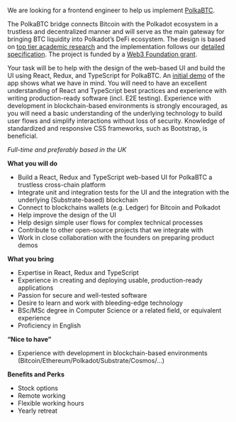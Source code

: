 
We are looking for a frontend engineer to help us implement  [PolkaBTC](https://medium.com/interlay/bitcoin-on-polkadot-proof-of-concept-for-trustless-bridge-shipped-6fb8e549bef0). 

The PolkaBTC bridge connects Bitcoin with the Polkadot ecosystem in a trustless and decentralized manner and will serve as the main gateway for bringing BTC liquidity into Polkadot’s DeFi ecosystem. The design is based on [top tier academic research](https://eprint.iacr.org/2018/643) and the implementation follows our [detailed specification](https://interlay.gitlab.io/polkabtc-spec/index.html). The project is funded by a [Web3 Foundation grant](https://web3.foundation/).

Your task will be to help with the design of the web-based UI and build the UI using React, Redux, and TypeScript for PolkaBTC. An [initial demo](https://www.crowdcast.io/e/polkadefi-conference) of the app shows what we have in mind. You will need to have an excellent understanding of React and TypeScript best practices and experience with writing production-ready software (incl. E2E testing). Experience with development in blockchain-based environments is strongly encouraged, as you will need a basic understanding of the underlying technology to build user flows and simplify interactions without loss of security. Knowledge of standardized and responsive CSS frameworks, such as Bootstrap, is beneficial.

*Full-time and preferably based in the UK*

**What you will do**
- Build a React, Redux and TypeScript web-based UI for PolkaBTC a trustless cross-chain platform
- Integrate unit and integration tests for the UI and the integration with the underlying (Substrate-based) blockchain 
- Connect to blockchains wallets (e.g. Ledger) for Bitcoin and Polkadot
- Help improve the design of the UI
- Help design simple user flows for complex technical processes
- Contribute to other open-source projects that we integrate with
- Work in close collaboration with the founders on preparing product demos

**What you bring**

- Expertise in React, Redux and TypeScript
- Experience in creating and deploying usable, production-ready applications
- Passion for secure and well-tested software
- Desire to learn and work with bleeding-edge technology
- BSc/MSc degree in Computer Science or a related field, or equivalent experience
- Proficiency in English

**“Nice to have”**
- Experience with development in blockchain-based environments (Bitcoin/Ethereum/Polkadot/Substrate/Cosmos/...)

**Benefits and Perks**
* Stock options
* Remote working
* Flexible working hours
* Yearly retreat